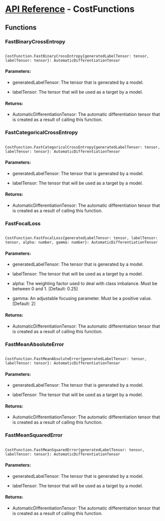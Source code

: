 # [API Reference](../API.md) - CostFunctions

## Functions

### FastBinaryCrossEntropy

```

CostFunction.FastBinaryCrossEntropy{generatedLabelTensor: tensor, labelTensor: tensor}: AutomaticDifferentiationTensor

```

#### Parameters:

* generatedLabelTensor: The tensor that is generated by a model.

* labelTensor: The tensor that will be used as a target by a model.

#### Returns:

* AutomaticDifferentiationTensor: The automatic differentiation tensor that is created as a result of calling this function.

### FastCategoricalCrossEntropy

```

CostFunction.FastCategoricalCrossEntropy{generatedLabelTensor: tensor, labelTensor: tensor}: AutomaticDifferentiationTensor

```

#### Parameters:

* generatedLabelTensor: The tensor that is generated by a model.

* labelTensor: The tensor that will be used as a target by a model.

#### Returns:

* AutomaticDifferentiationTensor: The automatic differentiation tensor that is created as a result of calling this function.

### FastFocalLoss

```

CostFunction.FastFocalLoss{generatedLabelTensor: tensor, labelTensor: tensor, alpha: number, gamma: number}: AutomaticDifferentiationTensor

```

#### Parameters:

* generatedLabelTensor: The tensor that is generated by a model.

* labelTensor: The tensor that will be used as a target by a model.

* alpha: The weighting factor used to deal with class imbalance. Must be between 0 and 1. [Default: 0.25]

* gamma: An adjustable focusing parameter. Must be a positive value. [Default: 2]

#### Returns:

* AutomaticDifferentiationTensor: The automatic differentiation tensor that is created as a result of calling this function.

### FastMeanAbsoluteError

```

CostFunction.FastMeanAbsoluteError{generatedLabelTensor: tensor, labelTensor: tensor}: AutomaticDifferentiationTensor

```

#### Parameters:

* generatedLabelTensor: The tensor that is generated by a model.

* labelTensor: The tensor that will be used as a target by a model.

#### Returns:

* AutomaticDifferentiationTensor: The automatic differentiation tensor that is created as a result of calling this function.

### FastMeanSquaredError

```

CostFunction.FastMeanSquaredError{generatedLabelTensor: tensor, labelTensor: tensor}: AutomaticDifferentiationTensor

```

#### Parameters:

* generatedLabelTensor: The tensor that is generated by a model.

* labelTensor: The tensor that will be used as a target by a model.

#### Returns:

* AutomaticDifferentiationTensor: The automatic differentiation tensor that is created as a result of calling this function.